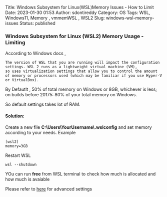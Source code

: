 Title: Windows Subsystem for Linux(WSL)Memory Issues - How to Limit
Date: 2023-01-30 01:53
Author: sdontireddy
Category: OS
Tags: WSL, Windows11, Memory , vmmemWSL , WSL2
Slug: windows-wsl-memory-issues
Status: published


### Windows Subsystem for Linux (WSL2) Memory Usage - Limiting
According to Windows docs , 

```
The version of WSL that you are running will impact the configuration settings. WSL 2 runs as a lightweight virtual machine (VM), 
so uses virtualization settings that allow you to control the amount of memory or processors used (which may be familiar if you use Hyper-V or VirtualBox).
```

By Defautlt , 50% of total memory on Windows or 8GB, whichever is less; on builds before 20175: 80% of your total memory on Windows.

So default settings takes lot of  RAM.

#### Solution:

Create a new file <b>C:\Users\YourUsername\\.wslconfig</b> and set memory according to your needs.
Example 
```
[wsl2]
memory=3GB
```

Restart WSL

```
wsl --shutdown
```

YOu can run <b>free</b> from WSL terminal to check how much is allocated and how much is avaiable

Please refer to [here](https://learn.microsoft.com/en-us/windows/wsl/wsl-config#configuration-setting-for-wslconfig) for advanced settings
